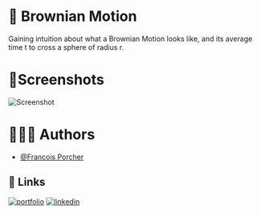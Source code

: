 
# 🤖 Brownian Motion

Gaining intuition about what a Brownian Motion looks like, and its average time t to cross a sphere of radius r.
# 🎇Screenshots

![Screenshot](screenshot.png)

# 🙋🏻‍♂️ Authors

- [@Francois Porcher](https://github.com/FrancoisPorcher)


## 🔗 Links
[![portfolio](https://img.shields.io/badge/my_portfolio-000?style=for-the-badge&logo=ko-fi&logoColor=white)](https://francoisporcher.com)
[![linkedin](https://img.shields.io/badge/linkedin-0A66C2?style=for-the-badge&logo=linkedin&logoColor=white)](https://www.linkedin.com/in/fran%C3%A7ois-porcher-064b41192)


